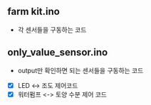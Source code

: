 ## farm kit.ino
- 각 센서들을 구동하는 코드
  
## only_value_sensor.ino
- output만 확인하면 되는 센서들을 구동하는 코드
  
- [X] LED <-> 조도  제어코드
- [X] 워터펌프 <-> 토양 수분 제어 코드
